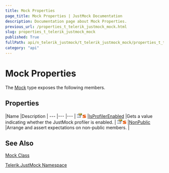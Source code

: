 ```yaml
---
title: Mock Properties
page_title: Mock Properties | JustMock Documentation
description: Documentation page about Mock Properties.
previous_url: /properties_t_telerik_justmock_mock.html
slug: properties_t_telerik_justmock_mock
published: True
fullPath: api/n_telerik_justmock/t_telerik_justmock_mock/properties_t_telerik_justmock_mock/properties_t_telerik_justmock_mock
category: "api"
---
```


# Mock Properties



The [Mock](t_telerik_justmock_mock) type exposes the following members.

## Properties



 |Name |Description |
--- |--- |--- |
![Public property](/icons/pubproperty.gif)![Static member](/icons/static.gif) |[IsProfilerEnabled](p_telerik_justmock_mock_isprofilerenabled) |Gets a value indicating whether the JustMock profiler is enabled. |
![Public property](/icons/pubproperty.gif)![Static member](/icons/static.gif) |[NonPublic](p_telerik_justmock_mock_nonpublic) |Arrange and assert expectations on non-public members. |


## See Also



 [Mock Class](t_telerik_justmock_mock) 

 [Telerik.JustMock Namespace](n_telerik_justmock) 



